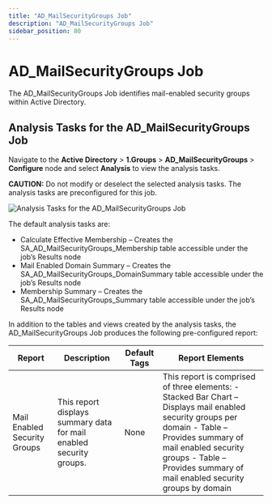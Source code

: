 ```yaml
---
title: "AD_MailSecurityGroups Job"
description: "AD_MailSecurityGroups Job"
sidebar_position: 80
---
```


# AD_MailSecurityGroups Job

The AD_MailSecurityGroups Job identifies mail-enabled security groups within Active Directory.

## Analysis Tasks for the AD_MailSecurityGroups Job

Navigate to the **Active Directory** > **1.Groups** > **AD_MailSecurityGroups** > **Configure** node
and select **Analysis** to view the analysis tasks.

**CAUTION:** Do not modify or deselect the selected analysis tasks. The analysis tasks are
preconfigured for this job.

![Analysis Tasks for the AD_MailSecurityGroups Job](/img/product_docs/accessanalyzer/12.0/solutions/activedirectory/groups/mailsecuritygroupsanalysis.webp)

The default analysis tasks are:

- Calculate Effective Membership – Creates the SA_AD_MailSecurityGroups_Membership table accessible
  under the job’s Results node
- Mail Enabled Domain Summary – Creates the SA_AD_MailSecurityGroups_DomainSummary table accessible
  under the job’s Results node
- Membership Summary – Creates the SA_AD_MailSecurityGroups_Summary table accessible under the job’s
  Results node

In addition to the tables and views created by the analysis tasks, the AD_MailSecurityGroups Job
produces the following pre-configured report:

| Report                       | Description                                                         | Default Tags | Report Elements                                                                                                                                                                                                                                    |
| ---------------------------- | ------------------------------------------------------------------- | ------------ | -------------------------------------------------------------------------------------------------------------------------------------------------------------------------------------------------------------------------------------------------- |
| Mail Enabled Security Groups | This report displays summary data for mail enabled security groups. | None         | This report is comprised of three elements: - Stacked Bar Chart – Displays mail enabled security groups per domain - Table – Provides summary of mail enabled security groups - Table – Provides summary of mail enabled security groups by domain |

